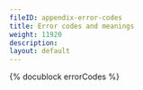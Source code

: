```yaml
---
fileID: appendix-error-codes
title: Error codes and meanings
weight: 11920
description: 
layout: default
---
```

{% docublock errorCodes %}
